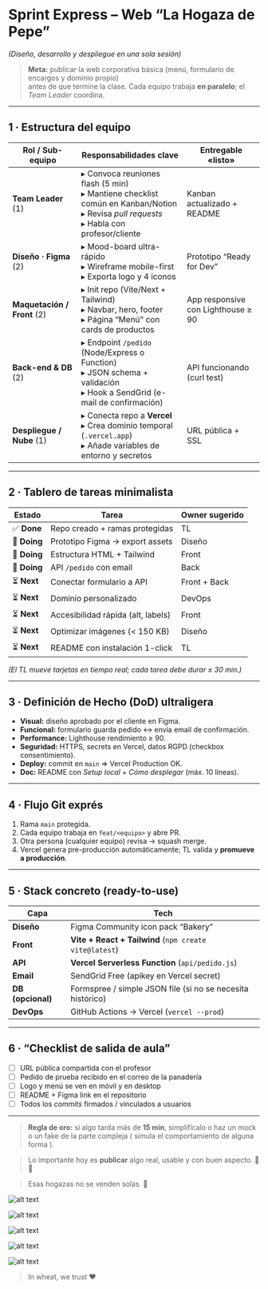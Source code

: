 # Sprint Express – Web “La Hogaza de Pepe”  
*(Diseño, desarrollo y despliegue en una sola sesión)*  

> **Meta:** publicar la web corporativa básica (menú, formulario de encargos y dominio propio)  
> antes de que termine la clase. Cada equipo trabaja **en paralelo**; el *Team Leader* coordina.

---

## 1 · Estructura del equipo

| Rol / Sub-equipo | Responsabilidades clave | Entregable «listo» |
|------------------|-------------------------|--------------------|
| **Team Leader** (1) | ▸ Convoca reuniones flash (5 min)  <br>▸ Mantiene checklist común en Kanban/Notion  <br>▸ Revisa *pull requests*  <br>▸ Habla con profesor/cliente | Kanban actualizado + README |
| **Diseño · Figma** (2) | ▸ Mood-board ultra-rápido  <br>▸ Wireframe mobile-first  <br>▸ Exporta logo y 4 iconos | Prototipo “Ready for Dev” |
| **Maquetación / Front** (2) | ▸ Init repo (Vite/Next + Tailwind)  <br>▸ Navbar, hero, footer  <br>▸ Página “Menú” con cards de productos  | App responsive con Lighthouse ≥ 90 |
| **Back-end & DB** (2) | ▸ Endpoint `/pedido` (Node/Express o Function)  <br>▸ JSON schema + validación  <br>▸ Hook a SendGrid (e-mail de confirmación) | API funcionando (curl test) |
| **Despliegue / Nube** (1) | ▸ Conecta repo a **Vercel**  <br>▸ Crea dominio temporal (`.vercel.app`)  <br>▸ Añade variables de entorno y secretos  | URL pública + SSL |

---

## 2 · Tablero de tareas minimalista

| Estado | Tarea | Owner sugerido |
|--------|-------|----------------|
| ✅ **Done** | Repo creado + ramas protegidas | TL |
| 🔄 **Doing** | Prototipo Figma → export assets | Diseño |
| 🔄 **Doing** | Estructura HTML + Tailwind | Front |
| 🔄 **Doing** | API `/pedido` con email | Back |
| ⏳ **Next** | Conectar formulario a API | Front + Back |
| ⏳ **Next** | Dominio personalizado | DevOps |
| ⏳ **Next** | Accesibilidad rápida (alt, labels) | Front |
| ⏳ **Next** | Optimizar imágenes (< 150 KB) | Diseño |
| ⏳ **Next** | README con instalación 1-click | TL |

*(El TL mueve tarjetas en tiempo real; cada tarea debe durar ≤ 30 min.)*

---

## 3 · Definición de Hecho (DoD) ultraligera

* **Visual:** diseño aprobado por el cliente en Figma.  
* **Funcional:** formulario guarda pedido ↔ envía email de confirmación.  
* **Performance:** Lighthouse rendimiento ≥ 90.  
* **Seguridad:** HTTPS, secrets en Vercel, datos RGPD (checkbox consentimiento).  
* **Deploy:** commit en `main` ⇒ Vercel Production OK.  
* **Doc:** README con *Setup local* + *Cómo desplegar* (máx. 10 líneas).

---

## 4 · Flujo Git exprés

1. Rama `main` protegida.  
2. Cada equipo trabaja en `feat/<equipo>` y abre PR.  
3. Otra persona (cualquier equipo) revisa → squash merge.  
4. Vercel genera pre-producción automáticamente; TL valida y **promueve a producción**.

---

## 5 · Stack concreto (ready-to-use)

| Capa | Tech |
|------|------|
| **Diseño** | Figma Community icon pack “Bakery” |
| **Front** | **Vite + React + Tailwind** (`npm create vite@latest`) |
| **API** | **Vercel Serverless Function** (`api/pedido.js`) |
| **Email** | SendGrid Free (apikey en Vercel secret) |
| **DB (opcional)** | Formspree / simple JSON file (si no se necesita histórico) |
| **DevOps** | GitHub Actions → Vercel (`vercel --prod`) |

---

## 6 · “Checklist de salida de aula”

- [ ] URL pública compartida con el profesor  
- [ ] Pedido de prueba recibido en el correo de la panadería  
- [ ] Logo y menú se ven en móvil y en desktop  
- [ ] README + Figma link en el repositorio  
- [ ] Todos los *commits* firmados / vinculados a usuarios

---

> **Regla de oro:** si algo tarda más de **15 min**, simplifícalo o haz un mock o un fake de la parte compleja ( simula el comportamiento de alguna forma ).  

> Lo importante hoy es **publicar** algo real, usable y con buen aspecto. 🚀🥖

> Esas hogazas no se venden solas. 🐸

![alt text](./image.png)

![alt text](./pepe_happy.png)

![alt text](image-1.png)

![alt text](./super_pepe.png)

![alt text](./barra_pan.png)

> In wheat, we trust ❤️